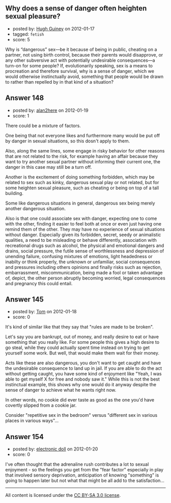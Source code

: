 ## Why does a sense of danger often heighten sexual pleasure?

- posted by: [Hugh Guiney](https://stackexchange.com/users/-1/155-hugh-guiney) on 2012-01-17
- tagged: `fetish`
- score: 5

Why is “dangerous” sex—be it because of being in public, cheating on a partner, not using birth control, because their parents would disapprove, or any other subversive act with potentially undesirable consequences—a turn-on for some people? If, evolutionarily speaking, sex is a means to procreation and therefore survival, why is a sense of danger, which we would otherwise instinctually avoid, something that people would be drawn to rather than repelled by in that kind of a situation?


## Answer 148

- posted by: [alan2here](https://stackexchange.com/users/-1/174-alan2here) on 2012-01-19
- score: 1

There could be a mixture of factors.

One being that not everyone likes and furthermore many would be put off by danger in sexual situations, so this dosn't apply to them.

Also, along the same lines, some engage in risky behavior for other reasons that are not related to the risk, for example having an affair because they want to try another sexual partner without informing their current one, the danger in this case may still be a turn off.

Another is the excitement of doing something forbidden, which may be related to sex such as kinky, dangerous sexual play or not related, but for some heighten sexual pleasure, such as cheating or being on top of a tall building.

Some like dangerous situations in general, dangerous sex being merely another dangerous situation.

Also is that one could associate sex with danger, expecting one to come with the other, finding it easier to feel both at once or even just having one remind them of the other. They may have no experience of sexual situations without danger. Especially given its forbidden, secret, seedy or animalistic qualities, a need to be misleading or behave differently, association with recreational drugs such as alcohol, the physical and emotional dangers and drains, social pressure, the futile sense of worthlessness and depression of unending failure, confusing mixtures of emotions, light headedness or inabilty or think properly, the unknown or unfamiliar, social consequences and pressures including others opinions and finally risks such as rejection, embarrassment, miscommunication, being made a fool or taken advantage of, depict, the other person abruptly becoming worried, legal consequences and pregnancy this could entail.


## Answer 145

- posted by: [Tom](https://stackexchange.com/users/-1/145-tom) on 2012-01-18
- score: 0

It's kind of similar like that they say that "rules are made to be broken".

Let's say you are bankrupt, out of money, and really desire to eat or have something that you really like. For some people this gives a high desire to go steal, while they could actually spent time instead on trying to get yourself some work. But well, that would make them wait for their money.

Acts like these are also dangerous, you don't want to get caught and have the undesirable consequence to land up in jail. If you are able to do the act without getting caught, you have some kind of enjoyment like "Yeah, I was able to get myself X for free and nobody saw it." While this is not the best instinctual example, this shows why one would do it anyway despite the sense of danger to achieve what he wants right now.

In other words, no cookie did ever taste as good as the one you'd have covertly slipped from a cookie jar.

Consider "repetitive sex in the bedroom" versus "different sex in various places in various ways"...


## Answer 154

- posted by: [electronic doll](https://stackexchange.com/users/-1/176-electronic-doll) on 2012-01-20
- score: 0

I've often thought that the adrenaline rush contributes a lot to sexual enjoyment - so the feelings you get from the "fear factor" especially in play that involved sensory deprivation, anticipation of knowing "something" is going to happen later but not what that might be all add to the satisfaction...





---

All content is licensed under the [CC BY-SA 3.0 license](https://creativecommons.org/licenses/by-sa/3.0/).
